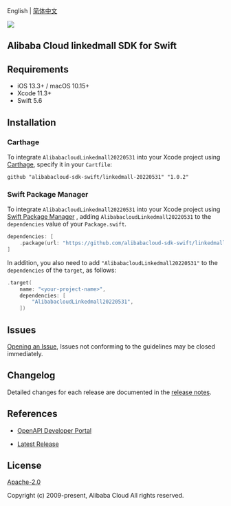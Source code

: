 English | [简体中文](README-CN.md)

![](https://aliyunsdk-pages.alicdn.com/icons/AlibabaCloud.svg)

## Alibaba Cloud linkedmall SDK for Swift

## Requirements

- iOS 13.3+ / macOS 10.15+
- Xcode 11.3+
- Swift 5.6

## Installation

### Carthage

To integrate `AlibabacloudLinkedmall20220531` into your Xcode project using [Carthage](https://github.com/Carthage/Carthage), specify it in your `Cartfile`:

```ogdl
github "alibabacloud-sdk-swift/linkedmall-20220531" "1.0.2"
```

### Swift Package Manager

To integrate `AlibabacloudLinkedmall20220531` into your Xcode project using [Swift Package Manager](https://swift.org/package-manager/) , adding `AlibabacloudLinkedmall20220531` to the `dependencies` value of your `Package.swift`.

```swift
dependencies: [
    .package(url: "https://github.com/alibabacloud-sdk-swift/linkedmall-20220531.git", from: "1.0.2")
]
```

In addition, you also need to add `"AlibabacloudLinkedmall20220531"` to the `dependencies` of the `target`, as follows:

```swift
.target(
    name: "<your-project-name>",
    dependencies: [
        "AlibabacloudLinkedmall20220531",
    ])
```

## Issues

[Opening an Issue](https://github.com/alibabacloud-sdk-swift/linkedmall-20220531/issues/new), Issues not conforming to the guidelines may be closed immediately.

## Changelog

Detailed changes for each release are documented in the [release notes](./ChangeLog.txt).

## References

* [OpenAPI Developer Portal](https://next.api.alibabacloud.com/home)
- [Latest Release](https://github.com/alibabacloud-sdk-swift/linkedmall-20220531)

## License

[Apache-2.0](http://www.apache.org/licenses/LICENSE-2.0)

Copyright (c) 2009-present, Alibaba Cloud All rights reserved.

